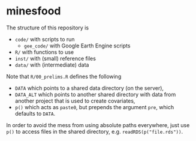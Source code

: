 # minesfood

The structure of this repository is

- `code/` with scripts to run
    - `gee_code/` with Google Earth Engine scripts
- `R/` with functions to use
- `inst/` with (small) reference files
- `data/` with (intermediate) data

Note that `R/00_prelims.R` defines the following

- `DATA` which points to a shared data directory (on the server),
- `DATA_ALT` which points to another shared directory with data from another project that is used to create covariates,
- `p()` which acts as `paste0`, but prepends the argument `pre`, which defaults to `DATA`.

In order to avoid the mess from using absolute paths everywhere, just use `p()` to access files in the shared directory, e.g. `readRDS(p("file.rds"))`.
